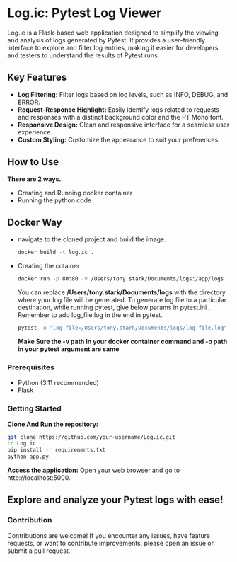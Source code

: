 # Log.ic: Pytest Log Viewer

Log.ic is a Flask-based web application designed to simplify the viewing and analysis of logs generated by Pytest. It provides a user-friendly interface to explore and filter log entries, making it easier for developers and testers to understand the results of Pytest runs.

## Key Features

- **Log Filtering:** Filter logs based on log levels, such as INFO, DEBUG, and ERROR.
- **Request-Response Highlight:** Easily identify logs related to requests and responses with a distinct background color and the PT Mono font.
- **Responsive Design:** Clean and responsive interface for a seamless user experience.
- **Custom Styling:** Customize the appearance to suit your preferences.

## How to Use
**There are 2 ways.**
 - Creating and Running docker container
 - Running the python code

## Docker Way
  - navigate to the cloned project and build the image.
    ```bash
    docker build -t log.ic .
    ```
  - Creating the cotainer
    ```bash
    docker run -p 80:80 -v /Users/tony.stark/Documents/logs:/app/logs  log.ic 
    ```
    You can replace **/Users/tony.stark/Documents/logs** with the directory where your log file will be generated.
    To generate log file to a particular destination, while running pytest, give below params in pytest.ini .
    Remember to add log_file.log in the end in pytest.
    ```bash
    pytest -o "log_file=/Users/tony.stark/Documents/logs/log_file.log"
    ```
    **Make Sure the -v path in your docker container command and -o path in your pytest argument are same**
    

### Prerequisites

- Python (3.11 recommended)
- Flask

### Getting Started
**Clone And Run the repository:**


   ```bash
   git clone https://github.com/your-username/Log.ic.git
   cd Log.ic
   pip install -r requirements.txt
   python app.py
   ```
**Access the application:**
  Open your web browser and go to http://localhost:5000.

## Explore and analyze your Pytest logs with ease!

### Contribution
Contributions are welcome! If you encounter any issues, have feature requests, or want to contribute improvements, please open an issue or submit a pull request.


